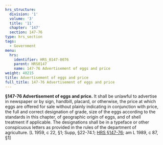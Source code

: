 ```yaml
---
hrs_structure:
  division: '1'
  volume: '3'
  title: '11'
  chapter: '147'
  section: 147-76
type: hrs_section
tags:
  - Government
menu:
  hrs:
    identifier: HRS_0147-0076
    parent: HRS0147
    name: 147-76 Advertisement of eggs and price
weight: 40215
title: Advertisement of eggs and price
full_title: 147-76 Advertisement of eggs and price
---
```

**§147-76 Advertisement of eggs and price.** It shall be unlawful to advertise in newspaper or by sign, handbill, placard, or otherwise, the price at which eggs are offered for sale without plainly indicating in conjunction with price, the full and correct designation of grade, size of the eggs according to the standards in this chapter, of geographic origin of eggs, and of shell treatment if applicable. The designations shall be in a typeface or other conspicuous letters as provided in the rules of the department of agriculture. [L 1959, c 22, §1; Supp, §22-74.1; [HRS §147-76](/title-11/chapter-147/section-147-76/); am L 1989, c 87, §1]